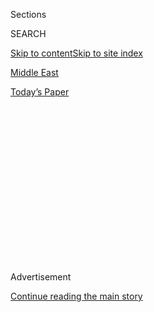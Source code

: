 <div id="app">

<div>

<div>

<div>

<div class="NYTAppHideMasthead css-1q2w90k e1suatyy0">

<div class="section css-ui9rw0 e1suatyy2">

<div class="css-eph4ug er09x8g0">

<div class="css-6n7j50">

</div>

<span class="css-1dv1kvn">Sections</span>

<div class="css-10488qs">

<span class="css-1dv1kvn">SEARCH</span>

</div>

[Skip to content](#site-content)[Skip to site index](#site-index)

</div>

<div id="masthead-section-label" class="css-1wr3we4 eaxe0e00">

[Middle
East](https://www.nytimes.com/section/world/middleeast)

</div>

<div class="css-10698na e1huz5gh0">

</div>

</div>

<div id="masthead-bar-one" class="section hasLinks css-15hmgas e1csuq9d3">

<div class="css-uqyvli e1csuq9d0">

</div>

<div class="css-1uqjmks e1csuq9d1">

</div>

<div class="css-9e9ivx">

[](https://myaccount.nytimes.com/auth/login?response_type=cookie&client_id=vi)

</div>

<div class="css-1bvtpon e1csuq9d2">

[Today’s
Paper](https://www.nytimes.com/section/todayspaper)

</div>

</div>

</div>

</div>

<div data-aria-hidden="false">

<div id="site-content" data-role="main">

<div>

<div class="css-1aor85t" style="opacity:0.000000001;z-index:-1;visibility:hidden">

<div class="css-1hqnpie">

<div class="css-epjblv">

<span class="css-17xtcya">[Middle
East](/section/world/middleeast)</span><span class="css-x15j1o">|</span><span class="css-fwqvlz">A
Saudi Morals Enforcer Called for a More Liberal Islam. Then the Death
Threats
Began.</span>

</div>

<div class="css-k008qs">

<div class="css-1iwv8en">

<span class="css-18z7m18"></span>

<div>

</div>

</div>

<span class="css-1n6z4y">https://nyti.ms/29NMIES</span>

<div class="css-1705lsu">

<div class="css-4xjgmj">

<div class="css-4skfbu" data-role="toolbar" data-aria-label="Social Media Share buttons, Save button, and Comments Panel with current comment count" data-testid="share-tools">

  - 
  - 
  - 
  - 
    
    <div class="css-6n7j50">
    
    </div>

  - 
  - 

</div>

</div>

</div>

</div>

</div>

</div>

<div id="NYT_TOP_BANNER_REGION" class="css-13pd83m">

</div>

<div id="top-wrapper" class="css-1sy8kpn">

<div id="top-slug" class="css-l9onyx">

Advertisement

</div>

[Continue reading the main
story](#after-top)

<div class="ad top-wrapper" style="text-align:center;height:100%;display:block;min-height:250px">

<div id="top" class="place-ad" data-position="top" data-size-key="top">

</div>

</div>

<div id="after-top">

</div>

</div>

<div id="sponsor-wrapper" class="css-1hyfx7x">

<div id="sponsor-slug" class="css-19vbshk">

Supported by

</div>

[Continue reading the main
story](#after-sponsor)

<div id="sponsor" class="ad sponsor-wrapper" style="text-align:center;height:100%;display:block">

</div>

<div id="after-sponsor">

</div>

</div>

<div class="css-1vkm6nb ehdk2mb0">

# A Saudi Morals Enforcer Called for a More Liberal Islam. Then the Death Threats Began.

</div>

<div class="css-79elbk" data-testid="photoviewer-wrapper">

<div class="css-z3e15g" data-testid="photoviewer-wrapper-hidden">

</div>

<div class="css-1a48zt4 ehw59r15" data-testid="photoviewer-children">

![<span class="css-16f3y1r e13ogyst0" data-aria-hidden="true">Saudi
women standing on the opposite side of the hall from the men at the Amex
Luxury Expo in Riyadh in
March.</span><span class="css-cnj6d5 e1z0qqy90" itemprop="copyrightHolder"><span class="css-1ly73wi e1tej78p0">Credit...</span><span><span>Sergey
Ponomarev for The New York
Times</span></span></span>](https://static01.nyt.com/images/2016/07/11/world/11saudi1/11saudi1-articleLarge.jpg?quality=75&auto=webp&disable=upscale)

</div>

</div>

<div class="css-xt80pu e12qa4dv0">

<div class="css-18e8msd">

<div class="css-vp77d3 epjyd6m0">

<div class="css-1baulvz">

By [<span class="css-1baulvz last-byline" itemprop="name">Ben
Hubbard</span>](http://www.nytimes.com/by/ben-hubbard)

</div>

</div>

  - July 10,
    2016

  - 
    
    <div class="css-4xjgmj">
    
    <div class="css-d8bdto" data-role="toolbar" data-aria-label="Social Media Share buttons, Save button, and Comments Panel with current comment count" data-testid="share-tools">
    
      - 
      - 
      - 
      - 
        
        <div class="css-6n7j50">
        
        </div>
    
      - 
      - 
    
    </div>
    
    </div>

</div>

</div>

<div class="section meteredContent css-1r7ky0e" name="articleBody" itemprop="articleBody">

<div class="css-1fanzo5 StoryBodyCompanionColumn">

<div class="css-53u6y8">

JIDDA, Saudi Arabia — For most of his adult life, Ahmed Qassim al-Ghamdi
worked among the bearded enforcers of Saudi Arabia. He was a dedicated
employee of the Commission for the Promotion of Virtue and the
Prevention of Vice — known abroad as the religious police — serving with
the front-line troops protecting the Islamic kingdom from
Westernization, secularism and anything but the most conservative
Islamic practices.

Some of that resembled ordinary police work: busting drug dealers and
bootleggers in a country that bans alcohol. But the men of “the
Commission,” as Saudis call it, spent most of their time maintaining the
puritanical public norms that set Saudi Arabia apart not only from the
West, but from most of the Muslim world.

A key offense was ikhtilat, or unauthorized mixing between men and
women. The kingdom’s clerics warn that it could lead to fornication,
adultery, broken homes, children born of unmarried couples and
full-blown societal collapse.

For years, Mr. Ghamdi stuck with the program and was eventually put in
charge of the Commission for the region of Mecca, Islam’s holiest city.
Then he had a reckoning and began to question the rules. So he turned to
the Quran and the stories of the Prophet Muhammad and his companions,
considered the exemplars of Islamic conduct. What he found was striking
and life altering: There had been plenty of mixing among the first
generation of Muslims, and no one had seemed to mind.

</div>

</div>

<div class="css-1fanzo5 StoryBodyCompanionColumn">

<div class="css-53u6y8">

So he spoke out. In articles and television appearances, he argued that
much of what Saudis practiced as religion was in fact Arabian cultural
practices that had been mixed up with their faith.

There was no need to close shops for prayer, he said, nor to bar women
from driving, as Saudi Arabia does. At the time of the Prophet, women
rode around on camels, which he said was far more provocative than
veiled women piloting S.U.V.s.

He even said that while women should conceal their bodies, they needed
to cover their faces only if they chose to do so. And to demonstrate the
depth of his own conviction, Mr. Ghamdi went on television with his
wife, Jawahir, who smiled to the camera, her face bare and adorned with
a dusting of makeup.

It was like a bomb inside the kingdom’s religious establishment,
threatening the social order that granted prominence to the sheikhs and
made them the arbiters of right and wrong in all aspects of life. He
threatened their control.

Mr. Ghamdi’s colleagues at work refused to speak to him. Angry calls
poured into his cellphone and anonymous death threats hit him on
Twitter. Prominent sheikhs took to the airwaves to denounce him as an
ignorant upstart who should be punished, tried — and even tortured.

</div>

</div>

<div class="css-1fanzo5 StoryBodyCompanionColumn">

<div class="css-53u6y8">

## Challenge of Understanding

I had come to Saudi Arabia to explore Wahhabism, the hyper-conservative
Saudi strain of Sunni Islam that is often blamed for fueling intolerance
around the world — and nurturing terrorism. I spent weeks in Riyadh,
Jidda and other cities speaking with sheikhs, imams, religious
professors and many others as I tried to peel back the layers of a
closed and private society.

For the Western visitor, Saudi Arabia is a baffling mix of modern
urbanism, desert culture and the never-ending effort to adhere to a
rigid interpretation of scriptures that are more than 1,000 years old.
It is a kingdom flooded with oil wealth, skyscrapers, S.U.V.s and
shopping malls, where questions about how to invest money, interact with
non-Muslims or even treat cats are answered with quotes from the Quran
or stories about the Prophet Muhammad.

Religion is woven into daily life. Banks employ clerics to ensure they
follow Shariah law. Mannequins lack heads because of religious
sensitivities to showing the human form. And schoolbooks detail how boys
should cut their hair, how girls should cover their bodies and how often
a person should trim his or her pubic hair.

While Islam is meant to be a complete program for human life,
interpretation is key when it comes to practices. The Saudi
interpretation is steeped in the conservatism of central Arabia,
especially regarding relations between women and men.

In public, most women wear baggy black gowns called abayas, designed to
hide their forms, as well as veils that cover their hair and faces, with
only thin slits for their eyes. Restaurants have separate sections for
“families,” meaning groups that include women, and for “singles,”
which means men.

Many Saudis mix in private, and men and women can usually meet in hotel
lobbies with little problem. Others do not want to mix and see gender
segregation as part of their cultural identity. In some conservative
circles, men go their whole lives without seeing the faces of women
other than their immediate family — even their brothers’ wives.

Inside the kingdom, all other religions are suppressed. Not only are
there no public churches, there is no Church’s Chicken. (It is called
[Texas
Chicken](http://www.texaschickenme.com/ksa/company/about_texas_chicken_ksa)
in the kingdom.) When asked about this, Saudis deny that this reflects
intolerance. They compare their country to the Vatican, saying it is a
unique place for Muslims, with its own rules.

</div>

</div>

<div class="css-1fanzo5 StoryBodyCompanionColumn">

<div class="css-53u6y8">

Officials I spoke with were upset by the kingdom’s increasingly troubled
reputation abroad and said over and over that they supported “moderate
Islam.”

</div>

</div>

<div style="max-width:100%;margin:0 auto">

<div class="css-17dprlf" data-id="100000004554191" data-slug="saudi-read-in-arabic" style="max-width:300px">

</div>

</div>

<div class="css-1fanzo5 StoryBodyCompanionColumn">

<div class="css-53u6y8">

But what exactly did they mean by “moderate Islam”? Unpacking that term
made it clear how wide the values gap is between Saudi Arabia and its
American ally. The kingdom’s “moderate Islam” publicly beheads
criminals, punishes apostates and prevents women from traveling abroad
without the permission of a male “guardian.”

Don’t even ask about gay rights.

Instead of calls for jihad, what I heard were religious leaders
insisting that the faithful obey the state. The Saudi royal family is
terrified that the jihadist fervor inflaming the region will catch fire
at home and threaten its control. So it has marshaled the state’s
religious apparatus to condemn the jihadists and proclaim the religious
duty of obedience to the rulers.

And while it was once common, I heard little disparaging talk about
Christians and Jews, although it was open season on Shiites, whose faith
is frequently bashed as part of the rivalry with Iran.

The only Saudis who suggested I was an infidel were children.

Once, a Saudi journalist proudly introduced me to his 9-year-old
daughter, whom he had put in private school so she could study English.

“What is your name?” I asked.

“My name is Dana,” she said.

“How old are you?”

“I am 9.”

“When is your birthday?”

</div>

</div>

<div class="css-1fanzo5 StoryBodyCompanionColumn">

<div class="css-53u6y8">

Confused, she switched to Arabic.

“We don’t have that in Saudi Arabia,” she said. “That’s an infidel
holiday.”

Shocked, her father asked where she had learned that, and she fetched
one of her government-issued textbooks, flipping to a lesson that listed
“forbidden holidays”: Christmas and Thanksgiving. Birthdays had been
part of the same lesson.

Another time, I met a religious friend for coffee, and he brought his
two young sons. When the call to prayer sounded, my friend went to pray.
His sons, confused that I did not follow, looked at me wide-eyed and
asked, “Are you an infidel?”

## What Is a Wahhabi?

The first thing many Saudis will tell you about Wahhabism is that it
does not exist.

“There is no such thing as Wahhabism,” Hisham al-Sheikh told me the
first time we met. “There is only true Islam.”

The irony is that fewer people have a purer Wahhabi pedigree than Mr.
Sheikh, a direct descendant of the cleric who started it all.

In the early 18th century, Sheikh Mohammed ibn Abdul-Wahhab called for a
religious reformation in central Arabia. Feeling that Islam had been
corrupted by practices like the veneration of saints and tombs, he
called for the stripping away of “innovations” and the return to what he
considered the pure religion.

He formed an alliance with a chieftain named Mohammed ibn Saud that has
underpinned the area’s history ever since. Then the Saud family assumed
political leadership while Sheikh Abdul-Wahhab and his descendants gave
legitimacy to their rule and managed religious affairs.

</div>

</div>

<div class="css-1fanzo5 StoryBodyCompanionColumn">

<div class="css-53u6y8">

That mix proved potent among the warring Arabian tribes, as Wahhabi
clerics provided justification for military conquest in some cases:
Those who resisted the House of Saud were not just enemies, but infidels
who deserved the sword.

The first Saudi state was destroyed by the Ottomans in 1818, and
attempts to build another failed until the early 20th century, when King
Abdulaziz al-Saud undertook a campaign that put him in control of most
of the Arabian Peninsula.

But the king faced a choice: to continue expansionary jihad, which would
have invited conflict with the British, or to build a modern state. He
chose the latter, even crushing a group of his own warriors who refused
to stop fighting.

Since then, the alliance between the royal family and the clerics has
endured, although the tensions between the quest for ideological purity
and the exigencies of modern statehood remain throughout Saudi society.

Fast forward to 2016, and the main players have transformed because of
time and oil wealth. The royal family has grown from a group of scrappy
desert dwellers into a sprawling clan awash in palaces and private jets.
The Wahhabi establishment has evolved from a puritan reform movement
into a bloated state bureaucracy.

</div>

</div>

<div class="css-79elbk" data-testid="photoviewer-wrapper">

<div class="css-z3e15g" data-testid="photoviewer-wrapper-hidden">

</div>

<div class="css-1a48zt4 ehw59r15" data-testid="photoviewer-children">

![<span class="css-16f3y1r e13ogyst0" data-aria-hidden="true">Ahmed
Qassim al-Ghamdi and his wife, Jawahir, on TV in 2014. His appearance
prompted attacks from conservative Saudi
clerics.</span>](https://static01.nyt.com/images/2016/07/11/world/11saudi2/11saudi2-articleLarge.jpg?quality=75&auto=webp&disable=upscale)

</div>

</div>

<div class="css-1fanzo5 StoryBodyCompanionColumn">

<div class="css-53u6y8">

It consists of universities that churn out graduates trained in
religious disciplines; a legal system in which judges apply Shariah law;
a council of top clerics who advise the king; a network of offices that
dispense fatwas, or religious opinions; a force of religious police who
monitor public behavior; and tens of thousands of mosque imams who can
be tapped to deliver the government’s message from the pulpit.

</div>

</div>

<div class="css-1fanzo5 StoryBodyCompanionColumn">

<div class="css-53u6y8">

The call to prayer sounds five times a day from mosques and inside of
malls so clearly that many Saudis use it to organize their days.

“Let’s meet after the sunset prayer,” they would tell me, sometimes
unsure what time that was. So I installed an app on my phone that let me
look up prayer times and buzzed when the call sounded.

And so it was, after the sunset prayer, that I met Mr. Sheikh, a proud
sixth-generation descendant of Mohammed ibn Abdul-Wahhab.

He was a portly man of 42 who wore a long white robe and covered his
head with a schmag, or checkered cloth. His beard was long and he had no
mustache, in imitation of the Prophet Muhammad, and he squinted through
reading glasses perched on his nose while peering at his iPhone.

We sat on purple couches in the music-free lobby of a Riyadh hotel and
shared dates and coffee while he answered my questions about Islam in
Saudi Arabia.

“I am an open-minded person,” he told me early on.

It was clear that he hoped I would become a Muslim.

His life had been defined by the religious establishment, but he proved
to be a case study in the complexity of terms like “modern” and
“traditional” in Saudi Arabia. He had memorized the Quran at a young
age and studied with prominent clerics before completing his doctorate
in Shariah, with his thesis on how technology changed the application of
Shariah.

</div>

</div>

<div class="css-1fanzo5 StoryBodyCompanionColumn">

<div class="css-53u6y8">

Now he had a successful career and a host of religious jobs. He trained
judges for the Shariah courts, advised the minister of Islamic affairs,
wrote studies for the clerics who advise the king and served on the
Shariah board of the Medgulf insurance company. On Fridays, he preached
at a mosque near his mother’s house and welcomed visitors who came to
see his uncle, the grand mufti.

He had traveled extensively abroad, and when he found out I was American
he told me that he loved the United States. He had visited Oregon, New
York, Massachusetts and Los Angeles. On one trip, he visited a
synagogue. On another, a black church. He had also visited an Amish
community, which he found fascinating.

A relative of his lived in Montgomery, Ala., and he had spent happy
months there, often visiting the local Islamic center. The hardest part,
he said, was Ramadan, because there were few eateries open late that did
not have bars.

“All I had was IHOP,” he said.

He said Islam did not forbid doing business or having friendships with
Christians or Jews. He opposed Shiite beliefs and practices, but said it
was wrong to do as the extremists of the Islamic State and declare
takfir, or infidelity, on entire groups.

When it came to birthdays, which many Saudi clerics condemn, he said he
did not oppose them, although his wife did, so their children did not go
to birthday parties. But they had celebrations of their own, he said,
showing me a video on his phone of his family gathered around a cake
bearing the face of his son Abdullah, 15, who had just memorized the
Quran. They lit sparklers and cheered, but did not sing.

He was on the fence about music, which many Wahhabis also forbid. He
said he had no problem with background music in restaurants, but opposed
music that put listeners in a state similar to drunkenness, causing them
to jump around and bang their heads.

“We have something better,” he said. “You can listen to the Quran.”

Since much of what differentiates Saudi Arabia is the place of women, I
wanted to talk to a conservative Saudi woman, which was tricky because
most would refuse to meet with any unrelated male — let alone a
non-Muslim correspondent from the United States. So I had a female Saudi
colleague, Sheikha al-Dosary, contact Mr. Sheikh’s wife, Meshael, who
said she would meet me.

</div>

</div>

<div class="css-1fanzo5 StoryBodyCompanionColumn">

<div class="css-53u6y8">

But I asked Mr. Sheikh’s permission.

“She is very busy,” he said, and changed the subject.

So Ms. Sheikh met Ms. Dosary at a women’s coffee shop in Riyadh, where
women can uncover their faces and hair.

Her marriage to Mr. Sheikh had been arranged, she said. They met once
for less than an hour before they were married, and he had seen her
face.

</div>

</div>

<div class="css-79elbk" data-testid="photoviewer-wrapper">

<div class="css-z3e15g" data-testid="photoviewer-wrapper-hidden">

</div>

<div class="css-1a48zt4 ehw59r15" data-testid="photoviewer-children">

<div class="css-1xdhyk6 erfvjey0">

<span class="css-1ly73wi e1tej78p0">Image</span>

<div class="css-zjzyr8">

<div data-testid="lazyimage-container" style="height:258.4222222222222px">

</div>

</div>

</div>

<span class="css-16f3y1r e13ogyst0" data-aria-hidden="true">A Friday
Prayer in April at the Fahed bin Saidaan mosque in
Riyadh.</span><span class="css-cnj6d5 e1z0qqy90" itemprop="copyrightHolder"><span class="css-1ly73wi e1tej78p0">Credit...</span><span>Sergey
Ponomarev for The New York Times</span></span>

</div>

</div>

<div class="css-1fanzo5 StoryBodyCompanionColumn">

<div class="css-53u6y8">

“It was hard for me to look at him or to check him out as I was so shy,”
she said.

They were cousins. He was 21; she was 16. He agreed to her condition for
marriage that she continue her studies, and she was now working on a
doctorate in education while raising their four children.

She disputed the Western idea that Saudi women lack rights.

“They believe we are oppressed because we don’t drive, but that is
incorrect,” Ms. Sheikh said, adding that driving would be a hassle in
Riyadh’s snarled traffic.

“Here women are respected and honored in many ways you don’t find in the
West,” she continued.

She, too, is a descendant of Sheikh Abdul-Wahhab and said proudly that
her grandfather had founded the kingdom’s religious police. “Praise God
that we have the Commission to protect our country,” she said.

## A Flurry of Fatwas

The primacy of Islam in Saudi life has led to a huge religious sphere
that extends beyond the state’s official clerics. Public life is filled
with celebrity sheikhs whose moves, comments and conflicts Saudis track
just as Americans follow Hollywood actors. There are old sheikhs and
young sheikhs, sheikhs who used to be extremists and now preach
tolerance, sheikhs whom women find sexy, and a [black
sheikh](http://www.nytimes.com/2009/04/11/world/middleeast/11saudi.html)
who has compared himself to Barack Obama.

</div>

</div>

<div class="css-1fanzo5 StoryBodyCompanionColumn">

<div class="css-53u6y8">

In the kingdom’s [hyper-wired
society](http://www.nytimes.com/2015/05/23/world/middleeast/saudi-arabia-youths-cellphone-apps-freedom.html?_r=0 "The New York Times"),
they compete for followers on Twitter, Facebook and Snapchat. The grand
mufti, the state’s highest religious official, has a regular television
show, too.

Their embrace of technology runs counter to the history of Wahhabi
clerics rejecting nearly everything new as a threat to the religion.
Formerly banned items include the telegraph, the radio, the camera,
soccer, girls’ education and televisions, whose introduction in the
1960s caused outrage.

For Saudis, trying to navigate what is permitted, halal, and what is
not, haram, can be challenging. So they turn to clerics for fatwas, or
nonbinding religious rulings. While some may get a lot of attention — as
when Ayatollah Ruhollah Khomeini of Iran called for killing the author
Salman Rushdie — most concern the details of religious practice. Others
can reveal the sometimes comical contortions that clerics go through to
reconcile modernity with their understanding of religion.

There was, for example, the cleric who appeared to call for the [death
of Mickey
Mouse](https://www.youtube.com/watch?v=j7IpMIhR6Yg "YouTube video"),
then tried to backtrack. Another prominent cleric [issued a
clarification](http://english.alarabiya.net/en/variety/2014/03/18/Saudi-cleric-claims-he-didn-t-issue-a-fatwa-against-all-you-can-eat-buffets.html)
that he had not in fact forbidden all-you-can-eat buffets. That same
sheikh was recently asked about people taking photos with cats. He
[responded](https://www.youtube.com/watch?v=aCMLdH1O6YU) that the feline
presence was irrelevant; the photos were the problem.

“Photography is not permitted unless necessary,” he said. “Not with
cats, not with dogs, not with wolves, not with anything.”

The government has sought to control the flow of religious opinions with
official fatwa institutions. But state-sanctioned fatwas have provoked
laughter, too, like [the
fatwa](http://alifta.com/Fatawa/fatawacoeval.aspx?languagename=en&View=Page&HajjEntryID=0&HajjEntryName=&RamadanEntryID=0&RamadanEntryName=&NodeID=4655&PageID=14440&SectionID=7&SubjectPageTitlesID=15174&MarkIndex=3&0#Intensiveintellectualinvasion)
calling spending money on Pokemon products “cooperation in sin and
transgression.”

While the government seeks to get more women into the work force, the
state fatwa organization preaches on the “[danger of women joining men
in the
workplace](http://alifta.com/Fatawa/fatawaChapters.aspx?languagename=en&View=Page&PageID=75&PageNo=1&BookID=14&TopFatawa=true),”
which it calls “the reason behind the destruction of societies.”

</div>

</div>

<div class="css-1fanzo5 StoryBodyCompanionColumn">

<div class="css-53u6y8">

And there are fatwas that arm extremists with religious justification.
There is one fatwa, [still available in English on a government
website](http://alifta.com/Fatawa/fatawacoeval.aspx?languagename=en&View=Page&HajjEntryID=0&HajjEntryName=&RamadanEntryID=0&RamadanEntryName=&NodeID=4661&PageID=6286&SectionID=7&SubjectPageTitlesID=6338&MarkIndex=0&0#WhydoesIslamnotprohibitslavery)
and signed by the previous grand mufti, that states, “Whoever refuses to
follow the straight path deserves to be killed or enslaved in order to
establish justice, maintain security and peace and safeguard lives,
honor and property.”

It goes on: “Slavery in Islam is like a purifying machine or sauna in
which those who are captured enter to wash off their dirt and then they
come out clean, pure and safe, from another door.”

Once while we were having coffee, Mr. Sheikh answered his cellphone,
listened seriously and issued a fatwa on the spot. He got such calls
frequently.

The query had been about where a pilgrim headed to Mecca had to don the
white cloths of ritual purity — an easy one. The answer, in this case,
was Jidda. Others were harder, and he demurred if he was not sure. Once,
a woman asked about fake eyelashes. He told her that he did not know,
but thought about it later and decided they were fine, on one condition:
“that there is no cheating involved.”

A woman, for example, could put them on before a man came to propose.

“And then after they get married, they’re gone\!” he said. “That is not
permitted.”

One Friday, Mr. Sheikh took me to see his uncle, Grand Mufti Abdulaziz
al-Sheikh.

We entered a vast reception hall near the mufti’s house in Riyadh, with
padded benches along the walls where a dozen bearded students sat. In
the center, on a raised armchair, sat the mufti, his feet in brown socks
and perched on a pillow. The students read religious texts, and the
mufti interjected with commentary. He was 75, Mr. Sheikh said, and had
been blind since age 14, when a German doctor carried out a failed
operation on his
eyes.

</div>

</div>

<div style="max-width:100%;margin:0 auto">

<div class="css-17dprlf" data-id="100000004428180" data-slug="saudi-series-box" style="max-width:300px">

</div>

</div>

<div class="css-1fanzo5 StoryBodyCompanionColumn">

<div class="css-53u6y8">

Mr. Sheikh said I could ask him a question, so I asked how he responded
to those who compared Wahhabism to the Islamic State.

</div>

</div>

<div class="css-1fanzo5 StoryBodyCompanionColumn">

<div class="css-53u6y8">

“That is all lies and slander. Daesh is an aggressive, tyrannous group
that has no relation,” he said, using another term for the Islamic
State.

After a pause, he asked, “Why don’t you become a Muslim?”

I responded that I was from a Christian family.

“The religion you follow has no source,” he said, adding that I should
accept the Prophet Muhammad’s revelation.

“Your religion is not a religion,” he said. “In the end, you will have
to face God.”

## The Unexpected Reformer

The first time I met Mr. Ghamdi, 51, formerly of the religious police,
was this year in a sitting room in his apartment in Jidda, the port city
on the Red Sea. The room had been outfitted to look like a Bedouin tent.
Burgundy fabric adorned the walls, gold tassels hung from the ceiling,
and carpets covered the floor, to which Mr. Ghamdi pressed his forehead
in prayer during breaks in our conversation.

He spoke of how the world of sheikhs, fatwas and the meticulous
application of religion to everything had defined his life.

But that world — his world — had frozen him out.

Little in his background suggested that he would become a religious
reformer. While at a university, he quit a job at the customs office in
the Jidda port because a sheikh told him that collecting duties was
haram.

</div>

</div>

<div class="css-1fanzo5 StoryBodyCompanionColumn">

<div class="css-53u6y8">

After graduation, he studied religion in his spare time and handled
international accounts for a government office — a job requiring travel
to non-Muslim countries.

“The clerics at that time were releasing fatwas that it was not right to
travel to the countries of the infidels unless it was necessary,” Mr.
Ghamdi said.

So he quit.

Then he taught economics at a technical school in Saudi Arabia, but
didn’t like that it taught only capitalism and socialism. So he said
he had added material on Islamic finance, but the students complained
about the extra work, and he left.

He finally landed a job that he felt was consistent with his religious
convictions, as a member of the Commission in Jidda.

Over the next few years, he transferred to Mecca and cycled through
different positions. There were occasional prostitution cases, and the
force sometimes caught sorcerers — who can be beheaded if convicted in
court.

But he developed reservations about how the force worked. His
colleagues’ religious zeal sometimes led them to overreact, breaking
into people’s homes or humiliating detainees.

“Let’s say someone drank alcohol,” he said. “That does not represent an
attack on the religion, but they exaggerated in how they treated
people.”

</div>

</div>

<div class="css-1fanzo5 StoryBodyCompanionColumn">

<div class="css-53u6y8">

At one point, Mr. Ghamdi was assigned to review cases and tried to use
his position to report abuses and force agents to return items they had
wrongfully confiscated, he said.

He recalled the case of an older, single man who was reported to receive
two young women in his home on the weekends. Since the man did not pray
at the mosque, his neighbors suspected he was up to no good, so the
Commission raided the house and caught the man red-handed — visiting
with his daughters.

“Often, people were humiliated in inhuman ways, and that humiliation
could cause hatred of religion,” Mr. Ghamdi
said.

</div>

</div>

<div class="css-79elbk" data-testid="photoviewer-wrapper">

<div class="css-z3e15g" data-testid="photoviewer-wrapper-hidden">

</div>

<div class="css-1a48zt4 ehw59r15" data-testid="photoviewer-children">

<div class="css-1xdhyk6 erfvjey0">

<span class="css-1ly73wi e1tej78p0">Image</span>

<div class="css-zjzyr8">

<div data-testid="lazyimage-container" style="height:257.77777777777777px">

</div>

</div>

</div>

<span class="css-16f3y1r e13ogyst0" data-aria-hidden="true">Saudi women
at the Amex Luxury Expo in
Riyadh.</span><span class="css-cnj6d5 e1z0qqy90" itemprop="copyrightHolder"><span class="css-1ly73wi e1tej78p0">Credit...</span><span>Sergey
Ponomarev for The New York Times</span></span>

</div>

</div>

<div class="css-1fanzo5 StoryBodyCompanionColumn">

<div class="css-53u6y8">

In 2005, the head of the Commission for the Mecca region died, and Mr.
Ghamdi was promoted. It was a big job, with some 90 stations throughout
a large, diverse area containing Islam’s holiest sites. He did his best
to keep up, while worrying that the Commission’s focus was misguided.

In private, he looked to the scriptures and the sayings of the Prophet
Muhammad for guidance on what was halal and what was haram, and he
documented his findings.

“I was surprised because we used to hear from the scholars, ‘Haram,
haram, haram,’ but they never talked about the evidence,” he said.

</div>

</div>

<div class="css-1fanzo5 StoryBodyCompanionColumn">

<div class="css-53u6y8">

Realizing the gravity of such a conclusion for someone in his position,
he stayed silent and filed the document away.

But his conclusions would, soon, emerge.

Around the time he was rethinking his worldview, King Abdullah, then the
monarch, announced plans to open a world-class university, the [King
Abdullah University of Science and
Technology](https://www.kaust.edu.sa/en "KAUST"), or Kaust. What shocked
the kingdom’s religious establishment was his decision to not segregate
students by gender, nor impose a dress code on women.

Kaust followed the precedent of Saudi Aramco, the state oil company,
which had also been shielded from clerical interference, highlighting
one of the great contradictions of Saudi Arabia: Regardless of how much
the royal family lauds its Islamic values, when it wants to earn money
or innovate, it does not turn to the clerics for advice. It puts up a
wall and locks them out.

Most clerics kept quiet out of deference to the king. But one member of
the top clerical body addressed the issue on a call-in show, warning of
the dangers of mixed universities: sexual harassment; men and women
flirting and getting distracted from their studies; husbands growing
jealous of their wives; rape.

“Mixing has many corrupting factors, and its evil is great,” said the
cleric, Sheikh Saad al-Shathri, adding that if the king had known this
was the plan, he would have stopped it.

But mixing was in fact the king’s idea, and he was not amused. He
dismissed the sheikh with a royal decree.

From his office in Mecca, Mr. Ghamdi watched, frustrated that the
clerics were not backing a project he felt was good for the kingdom.

</div>

</div>

<div class="css-1fanzo5 StoryBodyCompanionColumn">

<div class="css-53u6y8">

So after praying about it, he retrieved his report and boiled it down to
two long articles that were published in the newspaper Okaz in 2009.

They were the first strikes in a yearslong battle between Mr. Ghamdi and
the religious establishment. He followed with other articles, went on TV
and faced off against other clerics who insulted him and marshaled their
own evidence from the scriptures. His colleagues at the Commission
shunned him, so he requested — and was swiftly granted — early
retirement.

Once off the force, he questioned other practices: forcing shops to
close during prayer times and urging people to go to the mosque,
requiring face veils, barring women from driving.

Each comment lit a new inferno. A woman once asked him on Twitter if she
could not only show her face, but also wear makeup. Sure, Mr. Ghamdi
said, setting off new attacks.

Then in 2014, he was to appear on a popular talk show, and the producers
[filmed a
segment](http://www.mbc.net/ar/programs/badriya/articles/-%D8%A8%D8%AF%D8%B1%D9%8A%D8%A9--%D8%AA%D8%B3%D8%AA%D8%B6%D9%8A%D9%81--%D8%A7%D9%84%D8%BA%D8%A7%D9%85%D8%AF%D9%8A--%D9%85%D8%B9-%D8%B2%D9%88%D8%AC%D8%AA%D9%87-%D9%81%D9%8A-%D8%A3%D9%88%D9%84-%D8%B8%D9%87%D9%88%D8%B1-%D9%84%D9%87%D8%A7.html "Talk show segment")
about him and his wife, who appeared with her face showing and said she
supported him.

Harsh responses came from the top of the religious establishment.

Many attacked his religious credentials, saying he was not really a
sheikh — a dubious accusation since there is no standard qualification
to be one. They targeted his résumé, too, saying he had no degree in
religion and pointing out, correctly, that his doctorate was from
[Ambassador University
Corporation](http://www.ambassador-university.com/index.php?option=com_content&task=view&id=21&Itemid=43),
a diploma mill that gives degrees based on work experience “in the
Middle East.”

“There is no doubt that this man is bad,”
[said](https://www.youtube.com/watch?v=mY35rIEFCO8&app=desktop) Sheikh
Saleh al-Luheidan, a member of the top clerical body. “It is necessary
for the state to assign someone to summon and torture
him.”

</div>

</div>

<div class="css-79elbk" data-testid="photoviewer-wrapper">

<div class="css-z3e15g" data-testid="photoviewer-wrapper-hidden">

</div>

<div class="css-1a48zt4 ehw59r15" data-testid="photoviewer-children">

<div class="css-1xdhyk6 erfvjey0">

<span class="css-1ly73wi e1tej78p0">Image</span>

<div class="css-zjzyr8">

<div data-testid="lazyimage-container" style="height:257.77777777777777px">

</div>

</div>

</div>

<span class="css-16f3y1r e13ogyst0" data-aria-hidden="true">A Saudi
street market vendor conducting an auction of antiques in downtown
Riyadh.</span><span class="css-cnj6d5 e1z0qqy90" itemprop="copyrightHolder"><span class="css-1ly73wi e1tej78p0">Credit...</span><span>Sergey
Ponomarev for The New York Times</span></span>

</div>

</div>

<div class="css-1fanzo5 StoryBodyCompanionColumn">

<div class="css-53u6y8">

The grand mufti addressed the issue [on his call-in
show](https://www.youtube.com/watch?v=BxXin1ITQvM), saying that the veil
was “a necessary order and an Islamic creation” and calling on the
kingdom’s television channels to ban content that “corrupts the religion
and the morals and values of society.”

If the clerical attacks on Mr. Ghamdi were loud, the blowback from
society was more painful. His tribe issued a statement, disowning him
and calling him “troubled and confused.” His cellphone rang day and
night with callers shouting at him. He came home to find graffiti on the
wall of his house. And a group of men showed up at his door, demanding
to “mix” with the family’s women. His sons — he has nine children —
called the police.

Before the dust-up, Mr. Ghamdi had also delivered Friday sermons at a
mosque in Mecca, earning a government stipend. But the congregation
complained after he spoke out, and he was asked to stay home, later
losing his pay.

Mr. Ghamdi had not broken any laws and never faced legal action. But in
Saudi Arabia’s close-knit society, the attacks echoed through his
family. The relatives of his eldest son’s fiancée called off their
wedding, not wanting to associate their family with his.

“Are you with your brother or with me?” Mr. Ghamdi said his sister’s
husband had asked her. “She said, ‘I am with my brother.’” They soon
divorced.

Mr. Ghamdi’s son Ammar, 15, was taunted at school. Ammar said another
boy had once asked him: “How did your mom go on TV? That’s not right.
You have no manners.”

</div>

</div>

<div class="css-1fanzo5 StoryBodyCompanionColumn">

<div class="css-53u6y8">

So Ammar punched him.

## Not a Place to Speak Up

One evening in Jidda, a university professor invited me to his home for
dinner. His wife, a doctor, joined us at the table, her hair covered
with a stylish veil.

They had recently been married and he joked that they were meant for
each other because she was good at cooking and he was good at eating.
His wife chuckled and gave him more soup.

I asked about Mr. Ghamdi.

“From what I read and what I saw, I think he’s right and he stood up for
what he believes in,” the professor said. “I admire that.”

The problem, he said, is that tolerance for opposing views is not taught
in Saudi society.

“Either follow what I say or I will classify you, I will hurt you, I
will push you out of the discussion,” he said. “This is anti-Islam. We
have many people thinking in different ways. You can fight, but you have
to live under the same roof.”

His wife had no problem with mixing or with women working, but did not
like that Mr. Ghamdi had caused a scandal by making his views public.
The royal family sets the rules, and it was inappropriate for subjects
to publicly campaign for changes, she said.

“He has to follow the ruler,” she said. “If everyone just comes out with
his own opinion, we’ll be in chaos.”

After dinner, a young cleric who works for the security services dropped
by. He, too, agreed with Mr. Ghamdi, but would not talk about it openly.
The response, he said, is part of the deep conservatism in the clerical
establishment that is impeding development.

</div>

</div>

<div class="css-1fanzo5 StoryBodyCompanionColumn">

<div class="css-53u6y8">

He often gave lectures to security officers, followed by discussions, he
said, and a common question he heard was, “Isn’t the military uniform
haram?” Many Wahhabi clerics preach against resembling the infidels,
leading to confusion.

He believed that wearing uniforms was fine, and worried that such narrow
thinking made people susceptible to extremism.

“It’s like in those American movies when they invent a robot and then
they lose control and it attacks them and the remote control stops
working,” he said.

The next day, the professor thanked me for my visit in a text message.

“I’d like to remind u that any story that would uncover the source may
hurt us. I trust your discretion,” he wrote, followed by three
flowers.

</div>

</div>

<div class="css-79elbk" data-testid="photoviewer-wrapper">

<div class="css-z3e15g" data-testid="photoviewer-wrapper-hidden">

</div>

<div class="css-1a48zt4 ehw59r15" data-testid="photoviewer-children">

<div class="css-1xdhyk6 erfvjey0">

<span class="css-1ly73wi e1tej78p0">Image</span>

<div class="css-zjzyr8">

<div data-testid="lazyimage-container" style="height:257.77777777777777px">

</div>

</div>

</div>

<span class="css-16f3y1r e13ogyst0" data-aria-hidden="true">A fountain
in
Riyadh.</span><span class="css-cnj6d5 e1z0qqy90" itemprop="copyrightHolder"><span class="css-1ly73wi e1tej78p0">Credit...</span><span>Sergey
Ponomarev for The New York Times</span></span>

</div>

</div>

<div class="css-1fanzo5 StoryBodyCompanionColumn">

<div class="css-53u6y8">

All that was left, really, was to to speak with the Commission. What did
its leaders and rank and file think about all of this? But for a force
portrayed as ever-present and all powerful, it proved surprisingly shy.

I could not visit Mr. Ghamdi’s former office because non-Muslims are
barred from entering Mecca. So I had multiple contacts ask for
interviews with relatives who worked for the Commission, but they all
declined to speak. I called the Commission’s spokesman, who told me that
he was traveling and then stopped answering my calls.

</div>

</div>

<div class="css-1fanzo5 StoryBodyCompanionColumn">

<div class="css-53u6y8">

I even dropped by the Commission’s headquarters, a boxy, steel-and-glass
building on a Riyadh highway between a gas station and a car dealership.
Its website advertised open hours with the director, so I went to his
office, through halls filled with bearded men milling about and slick
banners proclaiming “A Policy of Excellence” and “Together Against
Corruption.”

“He didn’t come today,” the director’s secretary told me. “Maybe next
week.”

On my way out, two men invited me into an office and served me coffee.

“How do you like working for the Commission?” I asked.

“Everyone who chooses this job loves it,” one said. It was the work of
“the entire Islamic nation,” and it felt good “to bring people from
the darkness into the light.”

The other man had been on the force for 15 years and said he preferred
working in the office.

“You rest more in the administration,” he said. “Out there we have
problems with people. They call us the religious police. Criminals\!
Thieves\! You never get to rest out in the field.”

A scowling man appeared in the doorway and told me that I was not
allowed to talk to anyone. The first man soon left. The second offered
me more coffee, then tea, then forced me to take a bottle of water when
I left.

## Reform, the Hard Way

The first irony of Mr. Ghamdi’s situation is that many Saudis, including
members of the royal family and even important clerics, agree with him,
although mostly in private. And public mixing of the sexes in some
places — hospitals, conferences and in Mecca during the pilgrimage — is
common. In some Saudi cities it is not uncommon to see women’s faces, or
even their hair.

But there is a split in society between the conservatives who want to
maintain what they consider the kingdom’s pure Islamic identity and the
liberals (in the Saudi context) who want more personal freedoms.
Liberals make cases like Mr. Ghamdi’s all the time. But sheikhs don’t,
which is why he was branded a traitor.

</div>

</div>

<div class="css-1fanzo5 StoryBodyCompanionColumn">

<div class="css-53u6y8">

The second irony is that this year, Saudi Arabia instituted some of the
reform Mr. Ghamdi had called for.

It had been a rough year for the Commission. A
[video](https://www.youtube.com/watch?v=A6DlHxe7D-I&oref=https%3A%2F%2Fwww.youtube.com%2Fwatch%3Fv%3DA6DlHxe7D-I&has_verified=1)
went viral of a girl yelping as she was thrown to the ground outside a
Riyadh mall during a confrontation with the Commission, her abaya flying
over her head and exposing her legs and torso. For many Saudis, “the
Nakheel Mall girl” symbolized the Commission’s overreach.

Then the Commission arrested Ali al-Oleyani, a popular talk show host
who often criticized religious figures.
[Photos](http://hawl-alkhaleej.sa/8180.html) appeared online of Mr.
Oleyani in handcuffs with bottles of liquor. The photos were clearly
staged and apparently had been leaked as a form of character
assassination. Many people were outraged.

In April, the government responded with a surprise decree defanging the
religious police. It denied them the power to arrest, question or pursue
subjects, forced them to work with the police and advised them to be
“gentle and kind” in their interactions with citizens.

Mr. Ghamdi applauded the decision, although he remains an outcast, a
sheikh whose positions rendered him unemployable in the Islamic kingdom.

These days, he keeps a low profile because he still gets insults when he
appears in public. He has no job, but publishes regular newspaper
columns, mostly abroad.

Near the end of our last conversation, his wife, Jawahir, entered the
room, dressed in a black abaya, with her face showing. She shook my
hand, exuding a cloud of fragrance, and sat next to her husband.

</div>

</div>

<div class="css-1fanzo5 StoryBodyCompanionColumn">

<div class="css-53u6y8">

The experience had changed her life in unexpected ways, she said. And
like her husband, she had no regrets.

“We sent our message, and the goal was not for us to keep appearing and
to get famous,” she said. “It was to send a message to society that
religion is not customs and traditions. Religion is something else.”

</div>

</div>

</div>

<div>

</div>

<div>

</div>

<div>

</div>

<div>

<div id="bottom-wrapper" class="css-1ede5it">

<div id="bottom-slug" class="css-l9onyx">

Advertisement

</div>

[Continue reading the main
story](#after-bottom)

<div id="bottom" class="ad bottom-wrapper" style="text-align:center;height:100%;display:block;min-height:90px">

</div>

<div id="after-bottom">

</div>

</div>

</div>

</div>

</div>

## Site Index

<div>

</div>

## Site Information Navigation

  - [© <span>2020</span> <span>The New York Times
    Company</span>](https://help.nytimes.com/hc/en-us/articles/115014792127-Copyright-notice)

<!-- end list -->

  - [NYTCo](https://www.nytco.com/)
  - [Contact
    Us](https://help.nytimes.com/hc/en-us/articles/115015385887-Contact-Us)
  - [Work with us](https://www.nytco.com/careers/)
  - [Advertise](https://nytmediakit.com/)
  - [T Brand Studio](http://www.tbrandstudio.com/)
  - [Your Ad
    Choices](https://www.nytimes.com/privacy/cookie-policy#how-do-i-manage-trackers)
  - [Privacy](https://www.nytimes.com/privacy)
  - [Terms of
    Service](https://help.nytimes.com/hc/en-us/articles/115014893428-Terms-of-service)
  - [Terms of
    Sale](https://help.nytimes.com/hc/en-us/articles/115014893968-Terms-of-sale)
  - [Site
    Map](https://spiderbites.nytimes.com)
  - [Help](https://help.nytimes.com/hc/en-us)
  - [Subscriptions](https://www.nytimes.com/subscription?campaignId=37WXW)

</div>

</div>

</div>

</div>
